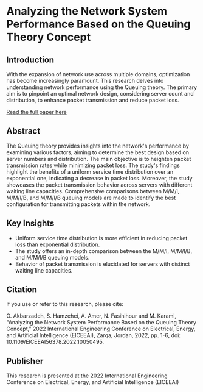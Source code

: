 # Analyzing the Network System Performance Based on the Queuing Theory Concept

## Introduction
With the expansion of network use across multiple domains, optimization has become increasingly paramount. This research delves into understanding network performance using the Queuing theory. The primary aim is to pinpoint an optimal network design, considering server count and distribution, to enhance packet transmission and reduce packet loss.

[Read the full paper here](https://ieeexplore.ieee.org/abstract/document/10050495)

## Abstract
The Queuing theory provides insights into the network's performance by examining various factors, aiming to determine the best design based on server numbers and distribution. The main objective is to heighten packet transmission rates while minimizing packet loss. The study's findings highlight the benefits of a uniform service time distribution over an exponential one, indicating a decrease in packet loss. Moreover, the study showcases the packet transmission behavior across servers with different waiting line capacities. Comprehensive comparisons between M/M/l, M/M/l/B, and M/M/l/B queuing models are made to identify the best configuration for transmitting packets within the network.

## Key Insights
- Uniform service time distribution is more efficient in reducing packet loss than exponential distribution.
- The study offers an in-depth comparison between the M/M/l, M/M/l/B, and M/M/l/B queuing models.
- Behavior of packet transmission is elucidated for servers with distinct waiting line capacities.

## Citation
If you use or refer to this research, please cite:

O. Akbarzadeh, S. Hamzehei, A. Amer, N. Fasihihour and M. Karami, "Analyzing the Network System Performance Based on the Queuing Theory Concept," 2022 International Engineering Conference on Electrical, Energy, and Artificial Intelligence (EICEEAI), Zarqa, Jordan, 2022, pp. 1-6, doi: 10.1109/EICEEAI56378.2022.10050495.



## Publisher
This research is presented at the 2022 International Engineering Conference on Electrical, Energy, and Artificial Intelligence (EICEEAI)


